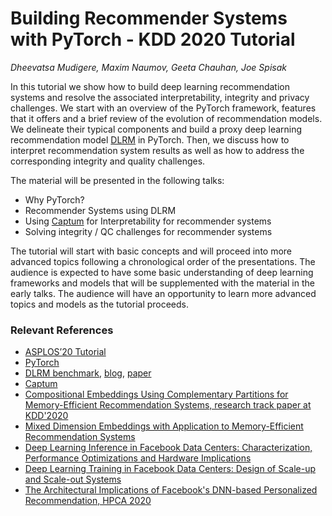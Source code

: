 Building Recommender Systems with PyTorch - KDD 2020 Tutorial
========================================================================
*Dheevatsa Mudigere, Maxim Naumov, Geeta Chauhan, Joe Spisak*

In this tutorial we show how to build deep learning recommendation systems and resolve the associated interpretability, integrity and privacy challenges. We start with an overview of the PyTorch framework, features that it offers and a brief review of the evolution of recommendation models. We delineate their typical components and build a proxy deep learning recommendation model [DLRM](https://github.com/facebookresearch/dlrm) in PyTorch. Then, we discuss how to interpret recommendation system results as well as how to address the corresponding integrity and quality challenges.

The material will be presented in the following talks:
  - Why PyTorch?
  - Recommender Systems using DLRM
  - Using [Captum](https://captum.ai/) for Interpretability for recommender systems
  - Solving integrity / QC challenges for recommender systems

The tutorial will start with basic concepts and will proceed into more advanced topics following a chronological order of the presentations. The audience is expected to have some basic understanding of deep learning frameworks and models that will be supplemented with the material in the early talks. The audience will have an opportunity to learn more advanced topics and models as the tutorial proceeds.


### Relevant References

- [ASPLOS’20 Tutorial](https://personal-tutorial.com/personal-at-asplos-2020/)
- [PyTorch](https://pytorch.org/)
- [DLRM benchmark](https://github.com/facebookresearch/dlrm), [blog](https://ai.facebook.com/blog/dlrm-an-advanced-open-source-deep-learning-recommendation-model/), [paper](https://arxiv.org/abs/1906.00091)
- [Captum](https://captum.ai/)
- [Compositional Embeddings Using Complementary Partitions for Memory-Efficient Recommendation Systems, research track paper at KDD'2020](https://arxiv.org/abs/1909.02107)
- [Mixed Dimension Embeddings with Application to Memory-Efficient Recommendation Systems](https://arxiv.org/abs/1909.11810)
- [Deep Learning Inference in Facebook Data Centers: Characterization, Performance Optimizations and Hardware Implications](https://arxiv.org/abs/1811.09886)
- [Deep Learning Training in Facebook Data Centers: Design of Scale-up and Scale-out Systems](https://arxiv.org/abs/2003.09518)
- [The Architectural Implications of Facebook's DNN-based Personalized Recommendation, HPCA 2020](https://paperswithcode.com/paper/the-architectural-implications-of-facebooks)
